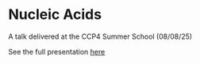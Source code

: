 # Nucleic Acids

A talk delivered at the CCP4 Summer School (08/08/25)

See the full presentation [here](https://dialpuri.github.io/NucleicAcidsPresentation/)
